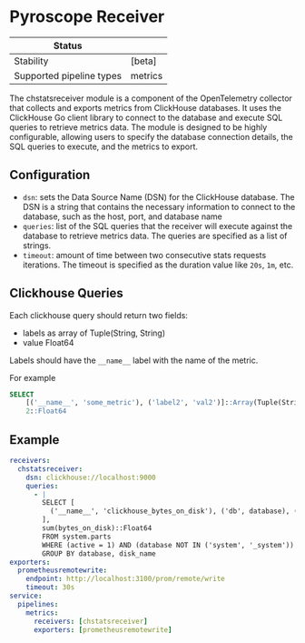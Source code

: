 # Pyroscope Receiver

| Status                   |         |
| ------------------------ |---------|
| Stability                | [beta]  |
| Supported pipeline types | metrics |

The chstatsreceiver module is a component of the OpenTelemetry collector that collects and exports metrics from ClickHouse databases. It uses the ClickHouse Go client library to connect to the database and execute SQL queries to retrieve metrics data. The module is designed to be highly configurable, allowing users to specify the database connection details, the SQL queries to execute, and the metrics to export.

## Configuration

- `dsn`: sets the Data Source Name (DSN) for the ClickHouse database. 
The DSN is a string that contains the necessary information to connect to the database, 
such as the host, port, and database name
- `queries`: list of the SQL queries that the receiver will execute against the database to retrieve metrics data. 
The queries are specified as a list of strings.
- `timeout`: amount of time between two consecutive stats requests iterations. 
The timeout is specified as the duration value like `20s`, `1m`, etc. 

## Clickhouse Queries

Each clickhouse query should return two fields:
- labels as array of Tuple(String, String)
- value Float64

Labels should have the `__name__` label with the name of the metric.

For example
```sql
SELECT 
    [('__name__', 'some_metric'), ('label2', 'val2')]::Array(Tuple(String,String)), 
    2::Float64
```

## Example

```yaml
receivers:
  chstatsreceiver:
    dsn: clickhouse://localhost:9000
    queries:
      - |
        SELECT [
          ('__name__', 'clickhouse_bytes_on_disk'), ('db', database), ('disk', disk_name), ('host', hostname())
        ],
        sum(bytes_on_disk)::Float64
        FROM system.parts
        WHERE (active = 1) AND (database NOT IN ('system', '_system'))
        GROUP BY database, disk_name
exporters:
  prometheusremotewrite:
    endpoint: http://localhost:3100/prom/remote/write
    timeout: 30s
service:
  pipelines:
    metrics:
      receivers: [chstatsreceiver]
      exporters: [prometheusremotewrite]
```
